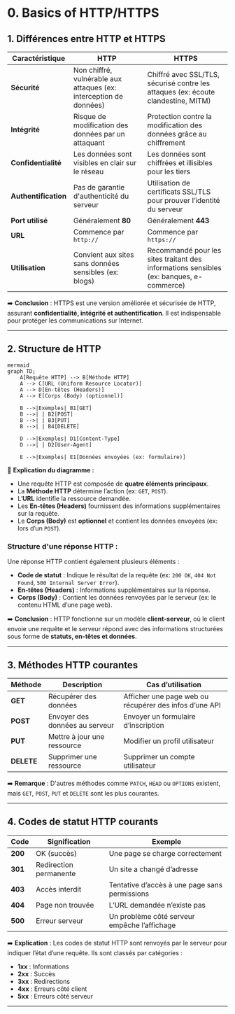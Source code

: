 # 0. Basics of HTTP/HTTPS

## 1. Différences entre HTTP et HTTPS

| **Caractéristique** | **HTTP** | **HTTPS** |
|----------------------|---------|-----------|
| **Sécurité** | Non chiffré, vulnérable aux attaques (ex: interception de données) | Chiffré avec SSL/TLS, sécurisé contre les attaques (ex: écoute clandestine, MITM) |
| **Intégrité** | Risque de modification des données par un attaquant | Protection contre la modification des données grâce au chiffrement |
| **Confidentialité** | Les données sont visibles en clair sur le réseau | Les données sont chiffrées et illisibles pour les tiers |
| **Authentification** | Pas de garantie d'authenticité du serveur | Utilisation de certificats SSL/TLS pour prouver l’identité du serveur |
| **Port utilisé** | Généralement **80** | Généralement **443** |
| **URL** | Commence par `http://` | Commence par `https://` |
| **Utilisation** | Convient aux sites sans données sensibles (ex: blogs) | Recommandé pour les sites traitant des informations sensibles (ex: banques, e-commerce) |

➡️ **Conclusion** : HTTPS est une version améliorée et sécurisée de HTTP, assurant **confidentialité, intégrité et authentification**. Il est indispensable pour protéger les communications sur Internet.  

---

## 2. Structure de HTTP

```
mermaid
graph TD;
    A[Requête HTTP] --> B[Méthode HTTP]
    A --> C[URL (Uniform Resource Locator)]
    A --> D[En-têtes (Headers)]
    A --> E[Corps (Body) (optionnel)]
    
    B -->|Exemples| B1[GET]
    B -->| | B2[POST]
    B -->| | B3[PUT]
    B -->| | B4[DELETE]
    
    D -->|Exemples| D1[Content-Type]
    D -->| | D2[User-Agent]
    
    E -->|Exemples| E1[Données envoyées (ex: formulaire)]
```

📌 **Explication du diagramme :**  
- Une requête HTTP est composée de **quatre éléments principaux**.  
- La **Méthode HTTP** détermine l’action (ex: `GET`, `POST`).  
- L’**URL** identifie la ressource demandée.  
- Les **En-têtes (Headers)** fournissent des informations supplémentaires sur la requête.  
- Le **Corps (Body)** est **optionnel** et contient les données envoyées (ex: lors d’un `POST`).  

### **Structure d'une réponse HTTP :**
Une réponse HTTP contient également plusieurs éléments :  
- **Code de statut** : Indique le résultat de la requête (ex: `200 OK`, `404 Not Found`, `500 Internal Server Error`).  
- **En-têtes (Headers)** : Informations supplémentaires sur la réponse.  
- **Corps (Body)** : Contient les données renvoyées par le serveur (ex: le contenu HTML d’une page web).  

➡️ **Conclusion** : HTTP fonctionne sur un modèle **client-serveur**, où le client envoie une requête et le serveur répond avec des informations structurées sous forme de **statuts, en-têtes et données**.

---

## 3. Méthodes HTTP courantes

| **Méthode** | **Description** | **Cas d’utilisation** |
|------------|---------------|----------------------|
| **GET** | Récupérer des données | Afficher une page web ou récupérer des infos d’une API |
| **POST** | Envoyer des données au serveur | Envoyer un formulaire d’inscription |
| **PUT** | Mettre à jour une ressource | Modifier un profil utilisateur |
| **DELETE** | Supprimer une ressource | Supprimer un compte utilisateur |

➡️ **Remarque** : D'autres méthodes comme `PATCH`, `HEAD` ou `OPTIONS` existent, mais `GET`, `POST`, `PUT` et `DELETE` sont les plus courantes.

---

## 4. Codes de statut HTTP courants

| **Code** | **Signification** | **Exemple** |
|---------|----------------|----------|
| **200** | OK (succès) | Une page se charge correctement |
| **301** | Redirection permanente | Un site a changé d’adresse |
| **403** | Accès interdit | Tentative d’accès à une page sans permissions |
| **404** | Page non trouvée | L’URL demandée n’existe pas |
| **500** | Erreur serveur | Un problème côté serveur empêche l’affichage |

➡️ **Explication** : Les codes de statut HTTP sont renvoyés par le serveur pour indiquer l’état d’une requête. Ils sont classés par catégories :  
- **1xx** : Informations  
- **2xx** : Succès  
- **3xx** : Redirections  
- **4xx** : Erreurs côté client  
- **5xx** : Erreurs côté serveur  

---



